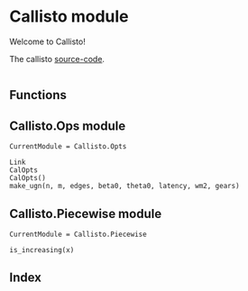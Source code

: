 # Callisto module

Welcome to Callisto!

The callisto [source-code](https://github.com/bittide/Callisto.jl).


```@contents
```

## Functions



## Callisto.Ops module

```@meta
CurrentModule = Callisto.Opts
```


```@docs
Link
CalOpts
CalOpts()
make_ugn(n, m, edges, beta0, theta0, latency, wm2, gears)
```

## Callisto.Piecewise module


```@meta
CurrentModule = Callisto.Piecewise
```

```@docs
is_increasing(x)
```


## Index

```@index
```
